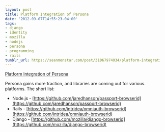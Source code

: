 ```yaml
---
layout: post
title: Platform Integration of Persona
date: '2012-09-07T14:55:23-04:00'
tags:
- django
- identity
- mozilla
- nodejs
- persona
- programming
- rails
tumblr_url: https://seanmonstar.com/post/31067974034/platform-integration-of-persona
---
```

[Platform Integration of Persona](http://identity.mozilla.com/post/31008721633/application-and-platform-integration-of-persona)  

Persona gains more traction, and libraries are coming out for various platforms. The short list:

- Node.js - [https://github.com/jaredhanson/passport-browserid](https://github.com/jaredhanson/passport-browserid)
- Rails - [https://github.com/intridea/omniauth-browserid](https://github.com/intridea/omniauth-browserid)
- Django - [https://github.com/mozilla/django-browserid](https://github.com/mozilla/django-browserid)
